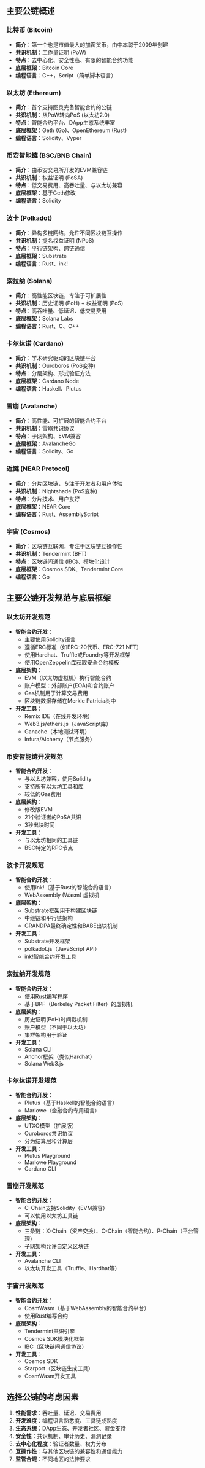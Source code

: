 
## 主要公链概述

### 比特币 (Bitcoin)
- **简介**：第一个也是市值最大的加密货币，由中本聪于2009年创建
- **共识机制**：工作量证明 (PoW)
- **特点**：去中心化、安全性高、有限的智能合约功能
- **底层框架**：Bitcoin Core
- **编程语言**：C++，Script（简单脚本语言）

### 以太坊 (Ethereum)
- **简介**：首个支持图灵完备智能合约的公链
- **共识机制**：从PoW转向PoS (以太坊2.0)
- **特点**：智能合约平台、DApp生态系统丰富
- **底层框架**：Geth (Go)、OpenEthereum (Rust)
- **编程语言**：Solidity、Vyper

### 币安智能链 (BSC/BNB Chain)
- **简介**：由币安交易所开发的EVM兼容链
- **共识机制**：权益证明 (PoSA)
- **特点**：低交易费用、高吞吐量、与以太坊兼容
- **底层框架**：基于Geth修改
- **编程语言**：Solidity


### 波卡 (Polkadot)
- **简介**：异构多链网络，允许不同区块链互操作
- **共识机制**：提名权益证明 (NPoS)
- **特点**：平行链架构、跨链通信
- **底层框架**：Substrate
- **编程语言**：Rust、ink!

### 索拉纳 (Solana)
- **简介**：高性能区块链，专注于可扩展性
- **共识机制**：历史证明 (PoH) + 权益证明 (PoS)
- **特点**：高吞吐量、低延迟、低交易费用
- **底层框架**：Solana Labs
- **编程语言**：Rust、C、C++

### 卡尔达诺 (Cardano)
- **简介**：学术研究驱动的区块链平台
- **共识机制**：Ouroboros (PoS变种)
- **特点**：分层架构、形式验证方法
- **底层框架**：Cardano Node
- **编程语言**：Haskell、Plutus

### 雪崩 (Avalanche)
- **简介**：高性能、可扩展的智能合约平台
- **共识机制**：雪崩共识协议
- **特点**：子网架构、EVM兼容
- **底层框架**：AvalancheGo
- **编程语言**：Solidity、Go

### 近链 (NEAR Protocol)
- **简介**：分片区块链，专注于开发者和用户体验
- **共识机制**：Nightshade (PoS变种)
- **特点**：分片技术、用户友好
- **底层框架**：NEAR Core
- **编程语言**：Rust、AssemblyScript

### 宇宙 (Cosmos)
- **简介**：区块链互联网，专注于区块链互操作性
- **共识机制**：Tendermint (BFT)
- **特点**：区块链间通信 (IBC)、模块化设计
- **底层框架**：Cosmos SDK、Tendermint Core
- **编程语言**：Go


## 主要公链开发规范与底层框架

### 以太坊开发规范
- **智能合约开发**：
  - 主要使用Solidity语言
  - 遵循ERC标准（如ERC-20代币、ERC-721 NFT）
  - 使用Hardhat、Truffle或Foundry等开发框架
  - 使用OpenZeppelin库获取安全合约模板
- **底层架构**：
  - EVM（以太坊虚拟机）执行智能合约
  - 账户模型：外部账户(EOA)和合约账户
  - Gas机制用于计算交易费用
  - 区块链数据存储在Merkle Patricia树中
- **开发工具**：
  - Remix IDE（在线开发环境）
  - Web3.js/ethers.js（JavaScript库）
  - Ganache（本地测试环境）
  - Infura/Alchemy（节点服务）

### 币安智能链开发规范
- **智能合约开发**：
  - 与以太坊兼容，使用Solidity
  - 支持所有以太坊工具和库
  - 较低的Gas费用
- **底层架构**：
  - 修改版EVM
  - 21个验证者的PoSA共识
  - 3秒出块时间
- **开发工具**：
  - 与以太坊相同的工具链
  - BSC特定的RPC节点

### 波卡开发规范
- **智能合约开发**：
  - 使用ink!（基于Rust的智能合约语言）
  - WebAssembly (Wasm) 虚拟机
- **底层架构**：
  - Substrate框架用于构建区块链
  - 中继链和平行链架构
  - GRANDPA最终确定性和BABE出块机制
- **开发工具**：
  - Substrate开发框架
  - polkadot.js（JavaScript API）
  - ink!智能合约开发工具

### 索拉纳开发规范
- **智能合约开发**：
  - 使用Rust编写程序
  - 基于BPF（Berkeley Packet Filter）的虚拟机
- **底层架构**：
  - 历史证明(PoH)时间戳机制
  - 账户模型（不同于以太坊）
  - 集群架构用于验证
- **开发工具**：
  - Solana CLI
  - Anchor框架（类似Hardhat）
  - Solana Web3.js

### 卡尔达诺开发规范
- **智能合约开发**：
  - Plutus（基于Haskell的智能合约语言）
  - Marlowe（金融合约专用语言）
- **底层架构**：
  - UTXO模型（扩展版）
  - Ouroboros共识协议
  - 分为结算层和计算层
- **开发工具**：
  - Plutus Playground
  - Marlowe Playground
  - Cardano CLI

### 雪崩开发规范
- **智能合约开发**：
  - C-Chain支持Solidity（EVM兼容）
  - 可以使用以太坊工具链
- **底层架构**：
  - 三条链：X-Chain（资产交换）、C-Chain（智能合约）、P-Chain（平台管理）
  - 子网架构允许自定义区块链
- **开发工具**：
  - Avalanche CLI
  - 以太坊开发工具（Truffle、Hardhat等）
  
### 宇宙开发规范
- **智能合约开发**：
  - CosmWasm（基于WebAssembly的智能合约平台）
  - 使用Rust编写合约
- **底层架构**：
  - Tendermint共识引擎
  - Cosmos SDK模块化框架
  - IBC（区块链间通信协议）
- **开发工具**：
  - Cosmos SDK
  - Starport（区块链生成工具）
  - CosmWasm开发工具
  
## 选择公链的考虑因素
1. **性能需求**：吞吐量、延迟、交易费用
2. **开发难度**：编程语言熟悉度、工具链成熟度
3. **生态系统**：DApp生态、开发者社区、资金支持
4. **安全性**：共识机制、审计历史、漏洞记录
5. **去中心化程度**：验证者数量、权力分布
6. **互操作性**：与其他区块链的兼容性和通信能力
7. **监管合规**：不同地区的法律要求
